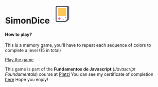 # SimonDice ![alt text](https://raw.githubusercontent.com/juliocanizalez/SimonDice/main/assets/img/favicon.png "Game logo")

#### How to play?

This is a memory game, you'll have to repeat each sequence of colors to complete a level (15 in total)

[Play the game](https://juliocanizalez.github.io/SimonDice/)

This game is part of the **Fundamentos de Javascript** (*Javascript Foundamentals*) course at [Platzi](https://platzi.com)
You can see my certificate of completion [here](https://platzi.com/@juliocanizalez/curso/1339-fundamentos-javascript/diploma/detalle/)
Hope you enjoy!